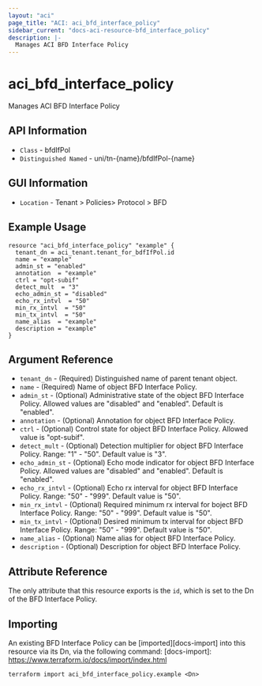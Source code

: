 ```yaml
---
layout: "aci"
page_title: "ACI: aci_bfd_interface_policy"
sidebar_current: "docs-aci-resource-bfd_interface_policy"
description: |-
  Manages ACI BFD Interface Policy
---
```


# aci_bfd_interface_policy #
Manages ACI BFD Interface Policy

## API Information ##

* `Class` - bfdIfPol
* `Distinguished Named` - uni/tn-{name}/bfdIfPol-{name}

## GUI Information ##

* `Location` - Tenant > Policies> Protocol > BFD

## Example Usage ##

```hcl
resource "aci_bfd_interface_policy" "example" {
  tenant_dn = aci_tenant.tenant_for_bdfIfPol.id
  name = "example"
  admin_st = "enabled"
  annotation  = "example"
  ctrl = "opt-subif"
  detect_mult  = "3"
  echo_admin_st = "disabled"
  echo_rx_intvl  = "50"
  min_rx_intvl  = "50"
  min_tx_intvl  = "50"
  name_alias  = "example"
  description = "example"
}
```

## Argument Reference ##
* `tenant_dn` - (Required) Distinguished name of parent tenant object.
* `name` - (Required) Name of object BFD Interface Policy.
* `admin_st` - (Optional) Administrative state of the object BFD Interface Policy. Allowed values are "disabled" and "enabled". Default is "enabled".
* `annotation` - (Optional) Annotation for object BFD Interface Policy.
* `ctrl` - (Optional) Control state for object BFD Interface Policy. Allowed value is "opt-subif".
* `detect_mult` - (Optional) Detection multiplier for object BFD Interface Policy. Range: "1" - "50". Default value is "3".
* `echo_admin_st` - (Optional) Echo mode indicator for object BFD Interface Policy. Allowed values are "disabled" and "enabled". Default is "enabled".  
* `echo_rx_intvl` - (Optional) Echo rx interval for object BFD Interface Policy. Range: "50" - "999". Default value is "50".
* `min_rx_intvl` - (Optional) Required minimum rx interval for boject BFD Interface Policy. Range: "50" - "999". Default value is "50".
* `min_tx_intvl` - (Optional) Desired minimum tx interval for object BFD Interface Policy. Range: "50" - "999". Default value is "50".
* `name_alias` - (Optional) Name alias for object BFD Interface Policy. 
* `description` - (Optional) Description for object BFD Interface Policy.

## Attribute Reference

The only attribute that this resource exports is the `id`, which is set to the
Dn of the BFD Interface Policy.

## Importing ##

An existing BFD Interface Policy can be [imported][docs-import] into this resource via its Dn, via the following command:
[docs-import]: https://www.terraform.io/docs/import/index.html


```
terraform import aci_bfd_interface_policy.example <Dn>
```